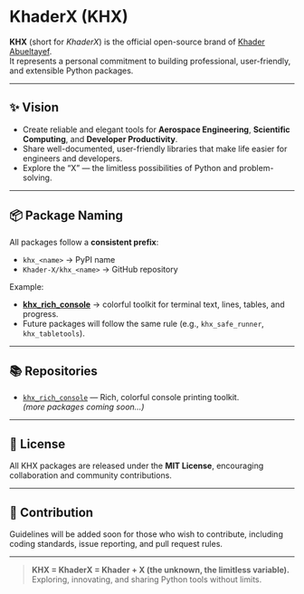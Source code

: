 # KhaderX (KHX)

**KHX** (short for *KhaderX*) is the official open-source brand of [Khader Abueltayef](https://github.com/KhaderDev).  
It represents a personal commitment to building professional, user-friendly, and extensible Python packages.

---

## ✨ Vision
- Create reliable and elegant tools for **Aerospace Engineering**, **Scientific Computing**, and **Developer Productivity**.  
- Share well-documented, user-friendly libraries that make life easier for engineers and developers.  
- Explore the “X” — the limitless possibilities of Python and problem-solving.

---

## 📦 Package Naming
All packages follow a **consistent prefix**:

- `khx_<name>` → PyPI name  
- `Khader-X/khx_<name>` → GitHub repository  

Example:
- [**khx_rich_console**](https://github.com/Khader-X/khx_rich_console) → colorful toolkit for terminal text, lines, tables, and progress.  
- Future packages will follow the same rule (e.g., `khx_safe_runner`, `khx_tabletools`).

---

## 📚 Repositories
- [`khx_rich_console`](https://github.com/Khader-X/khx_rich_console) — Rich, colorful console printing toolkit.  
*(more packages coming soon…)*

---

## 🔖 License
All KHX packages are released under the **MIT License**, encouraging collaboration and community contributions.

---

## 🤝 Contribution
Guidelines will be added soon for those who wish to contribute, including coding standards, issue reporting, and pull request rules.

---

> **KHX = KhaderX = Khader + X (the unknown, the limitless variable).**  
> Exploring, innovating, and sharing Python tools without limits.
